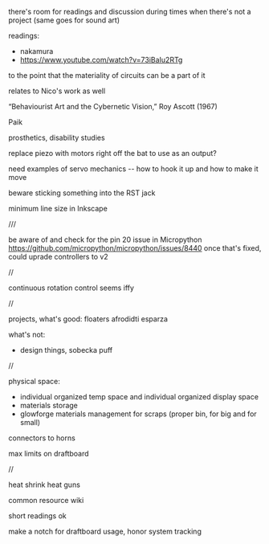 
there's room for readings and discussion during times when there's not a project (same goes for sound art)

readings:
- nakamura
- https://www.youtube.com/watch?v=73iBaIu2RTg

to the point that the materiality of circuits can be a part of it

relates to Nico's work as well

“Behaviourist Art and the Cybernetic Vision,” Roy Ascott (1967)

Paik

prosthetics, disability studies



replace piezo with motors right off the bat to use as an output?


need examples of servo mechanics -- how to hook it up and how to make it move

beware sticking something into the RST jack


minimum line size in Inkscape



///

be aware of and check for the pin 20 issue in Micropython
https://github.com/micropython/micropython/issues/8440
once that's fixed, could uprade controllers to v2


//


continuous rotation control seems iffy


//


projects, what's good:
floaters
afrodidti
esparza

what's not:
- design things, sobecka puff

//


physical space:
- individual organized temp space and individual organized display space
- materials storage
- glowforge materials management for scraps (proper bin, for big and for small)



connectors to horns

max limits on draftboard

//

heat shrink
heat guns

common resource wiki 

short readings ok 


make a notch for draftboard usage, honor system tracking 
